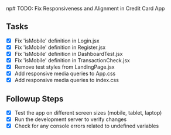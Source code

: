 np# TODO: Fix Responsiveness and Alignment in Credit Card App

## Tasks
- [x] Fix 'isMobile' definition in Login.jsx
- [x] Fix 'isMobile' definition in Register.jsx
- [x] Fix 'isMobile' definition in DashboardTest.jsx
- [x] Fix 'isMobile' definition in TransactionCheck.jsx
- [x] Remove test styles from LandingPage.jsx
- [x] Add responsive media queries to App.css
- [x] Add responsive media queries to index.css

## Followup Steps
- [x] Test the app on different screen sizes (mobile, tablet, laptop)
- [x] Run the development server to verify changes
- [x] Check for any console errors related to undefined variables
